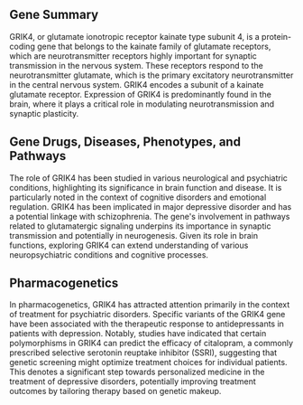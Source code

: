 ## Gene Summary
GRIK4, or glutamate ionotropic receptor kainate type subunit 4, is a protein-coding gene that belongs to the kainate family of glutamate receptors, which are neurotransmitter receptors highly important for synaptic transmission in the nervous system. These receptors respond to the neurotransmitter glutamate, which is the primary excitatory neurotransmitter in the central nervous system. GRIK4 encodes a subunit of a kainate glutamate receptor. Expression of GRIK4 is predominantly found in the brain, where it plays a critical role in modulating neurotransmission and synaptic plasticity.

## Gene Drugs, Diseases, Phenotypes, and Pathways
The role of GRIK4 has been studied in various neurological and psychiatric conditions, highlighting its significance in brain function and disease. It is particularly noted in the context of cognitive disorders and emotional regulation. GRIK4 has been implicated in major depressive disorder and has a potential linkage with schizophrenia. The gene's involvement in pathways related to glutamatergic signaling underpins its importance in synaptic transmission and potentially in neurogenesis. Given its role in brain functions, exploring GRIK4 can extend understanding of various neuropsychiatric conditions and cognitive processes.

## Pharmacogenetics
In pharmacogenetics, GRIK4 has attracted attention primarily in the context of treatment for psychiatric disorders. Specific variants of the GRIK4 gene have been associated with the therapeutic response to antidepressants in patients with depression. Notably, studies have indicated that certain polymorphisms in GRIK4 can predict the efficacy of citalopram, a commonly prescribed selective serotonin reuptake inhibitor (SSRI), suggesting that genetic screening might optimize treatment choices for individual patients. This denotes a significant step towards personalized medicine in the treatment of depressive disorders, potentially improving treatment outcomes by tailoring therapy based on genetic makeup.